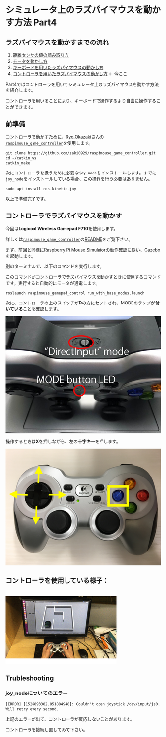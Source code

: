 # シミュレータ上のラズパイマウスを動かす方法 Part4

## ラズパイマウスを動かすまでの流れ

1. [距離センサの値の読み取り方](how_to_control_raspimouse_on_sim_1.md)
2. [モータを動かし方](how_to_control_raspimouse_on_sim_2.md)
3. [キーボードを用いたラズパイマウスの動かし方](how_to_control_raspimouse_on_sim_3.md)
4. [コントローラを用いたラズパイマウスの動かし方](how_to_control_raspimouse_on_sim_4.md) ← 今ここ

Part4ではコントローラを用いてシミュレータ上のラズパイマウスを動かす方法を紹介します。

コントローラを用いることにより、キーボードで操作するより自由に操作することができます。

## 前準備

コントローラで動かすために、[Ryo Okazaki](https://github.com/zaki0929)さんの[`raspimouse_game_controller`](https://github.com/zaki0929/raspimouse_game_controller)を使用します。

```text
git clone https://github.com/zaki0929/raspimouse_game_controller.git
cd ~/catkin_ws
catkin_make
```

次にコントローラを扱うために必要な`joy_node`をインストールします。すでに`joy_node`をインストールしている場合、この操作を行う必要はありません。

```text
sudo apt install ros-kinetic-joy
```

以上で準備完了です。

## コントローラでラズパイマウスを動かす

今回は**Logicool Wireless Gamepad F710**を使用します。

詳しくは[`raspimouse_game_controller`](https://github.com/zaki0929/raspimouse_game_controller)の[README](https://github.com/zaki0929/raspimouse_game_controller/blob/master/README.md)をご覧下さい。

まず、前回と同様に[Raspberry Pi Mouse Simulatorの動作確認](../setup/how_to_use_raspimouse_sim.md)に従い、Gazeboを起動します。

別のターミナルで、以下のコマンドを実行します。

このコマンドがコントローラでラズパイマウスを動かすときに使用するコマンドです。実行すると自動的にモータが通電します。

```text
roslaunch raspimouse_gamepad_control run_with_base_nodes.launch
```

次に、コントローラの上のスイッチが**D**の方にセットされ、MODEのランプが**付いている**ことを確認します。

![](../.gitbook/assets/logicool_controller_mode_sw.jpg)

操作するときは**X**を押しながら、左の**十字キー**を押します。 

![](../.gitbook/assets/logicool_how_to_use.jpg)

## コントローラを使用している様子：

![](../.gitbook/assets/raspimouse_sim_demo.gif)

## Trubleshooting

### joy\_nodeについてのエラー

```text
[ERROR] [1526893382.851884948]: Couldn't open joystick /dev/input/js0. Will retry every second.
```

上記のエラーが出て、コントローラが反応しないことがあります。

コントローラを接続し直してみて下さい。

